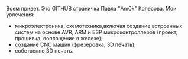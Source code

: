 Всем привет. Это GITHUB страничка Павла "Am0k" Колесова.
Мои увлечения:
- микроэлектроника, схемотехника,включая создание встроенных систем на основе AVR, ARM и ESP микроконтроллеров (проект, прошивка, воплощение в железе);
- создание CNC машин (фрезеровка, 3D печать);
- собственно 3D печать.
